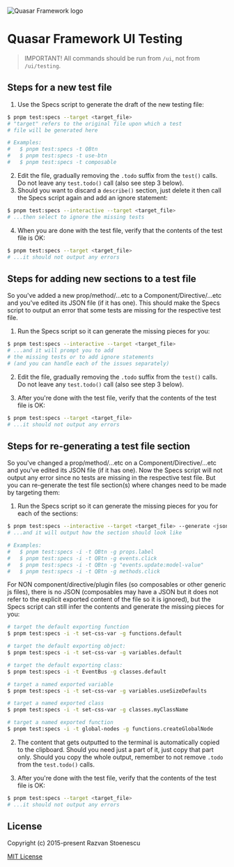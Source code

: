![Quasar Framework logo](https://cdn.quasar.dev/logo-v2/header.png)

# Quasar Framework UI Testing

> IMPORTANT!
> All commands should be run from `/ui`, not from `/ui/testing`.

## Steps for a new test file

1. Use the Specs script to generate the draft of the new testing file:

```bash
$ pnpm test:specs --target <target_file>
# "target" refers to the original file upon which a test
# file will be generated here

# Examples:
#   $ pnpm test:specs -t QBtn
#   $ pnpm test:specs -t use-btn
#   $ pnpm test:specs -t composable
```

2. Edit the file, gradually removing the `.todo` suffix from the `test()` calls. Do not leave any `test.todo()` call (also see step 3 below).
3. Should you want to discard a `describe()` section, just delete it then call the Specs script again and add an ignore statement:

```bash
$ pnpm test:specs --interactive --target <target_file>
# ...then select to ignore the missing tests
```

4. When you are done with the test file, verify that the contents of the test file is OK:

```bash
$ pnpm test:specs --target <target_file>
# ...it should not output any errors
```

## Steps for adding new sections to a test file

So you've added a new prop/method/...etc to a Component/Directive/...etc and you've edited its JSON file (if it has one). This should make the Specs script to output an error that some tests are missing for the respective test file.

1. Run the Specs script so it can generate the missing pieces for you:

```bash
$ pnpm test:specs --interactive --target <target_file>
# ...and it will prompt you to add
# the missing tests or to add ignore statements
# (and you can handle each of the issues separately)
```

2. Edit the file, gradually removing the `.todo` suffix from the `test()` calls. Do not leave any `test.todo()` call (also see step 3 below).

3. After you're done with the test file, verify that the contents of the test file is OK:

```bash
$ pnpm test:specs --target <target_file>
# ...it should not output any errors
```

## Steps for re-generating a test file section

So you've changed a prop/method/...etc on a Component/Directive/...etc and you've edited its JSON file (if it has one). Now the Specs script will not output any error since no tests are missing in the respective test file. But you can re-generate the test file section(s) where changes need to be made by targeting them:

1. Run the Specs script so it can generate the missing pieces for you for each of the sections:

```bash
$ pnpm test:specs --interactive --target <target_file> --generate <json_root_prop>.<json_subprop>
# ...and it will output how the section should look like

# Examples:
#   $ pnpm test:specs -i -t QBtn -g props.label
#   $ pnpm test:specs -i -t QBtn -g events.click
#   $ pnpm test:specs -i -t QBtn -g "events.update:model-value"
#   $ pnpm test:specs -i -t QBtn -g methods.click
```

For NON component/directive/plugin files (so composables or other generic js files), there is no JSON (composables may have a JSON but it does not refer to the explicit exported content of the file so it is ignored), but the Specs script can still infer the contents and generate the missing pieces for you:

```bash
# target the default exporting function
$ pnpm test:specs -i -t set-css-var -g functions.default

# target the default exporting object:
$ pnpm test:specs -i -t set-css-var -g variables.default

# target the default exporting class:
$ pnpm test:specs -i -t EventBus -g classes.default

# target a named exported variable
$ pnpm test:specs -i -t set-css-var -g variables.useSizeDefaults

# target a named exported class
$ pnpm test:specs -i -t set-css-var -g classes.myClassName

# target a named exported function
$ pnpm test:specs -i -t global-nodes -g functions.createGlobalNode
```

2. The content that gets outputted to the terminal is automatically copied to the clipboard. Should you need just a part of it, just copy that part only. Should you copy the whole output, remember to not remove `.todo` from the `test.todo()` calls.

3. After you're done with the test file, verify that the contents of the test file is OK:

```bash
$ pnpm test:specs --target <target_file>
# ...it should not output any errors
```

## License

Copyright (c) 2015-present Razvan Stoenescu

[MIT License](http://en.wikipedia.org/wiki/MIT_License)
